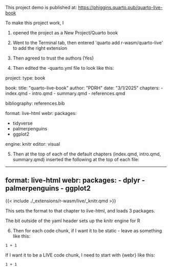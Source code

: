 This project demo is published at:
https://phiggins.quarto.pub/quarto-live-book

To make this project work, I 

1. opened the project as a
New Project/Quarto book

2. Went to the Terminal tab, then entered 'quarto add r-wasm/quarto-live'
to add the right extension

3. Then agreed to trust the authors (Yes)

4. Then edited the -quarto.yml file to look like this:

project:
  type: book

book:
  title: "quarto-live-book"
  author: "PDRH"
  date: "3/1/2025"
  chapters:
    - index.qmd
    - intro.qmd
    - summary.qmd
    - references.qmd

bibliography: references.bib

format: live-html
webr:
  packages:
  - tidyverse
  - palmerpenguins
  - ggplot2

engine: knitr
editor: visual

5. Then at the top of each of the default chapters
(index.qmd, intro.qmd, summary.qmd) inserted the following at the top of each file:

---
format: live-html
webr:
  packages:
    - dplyr
    - palmerpenguins
    - ggplot2
---

{{< include ./_extensions/r-wasm/live/_knitr.qmd >}}

This sets the format to that chapter to live-html, and loads 3 packages.

The bit outside of the yaml header sets up the knitr engine for R

6. Then for each code chunk,
if I want it to be static - leave as something like this:

```{r}
1 + 1
```

If I want it to be a LIVE code chunk, I need to start with {webr}
like this:

```{webr}
1 + 1
```
